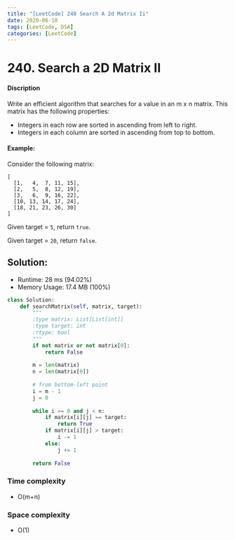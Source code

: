 ```yaml
---
title: "[LeetCode] 240 Search A 2d Matrix Ii"
date: 2020-06-10
tags: [LeetCode, DSA]
categories: [LeetCode]
---
```


# 240. Search a 2D Matrix II

#### Discription

Write an efficient algorithm that searches for a value in an m x n matrix. This matrix has the following properties:

- Integers in each row are sorted in ascending from left to right.
- Integers in each column are sorted in ascending from top to bottom.

#### Example:

Consider the following matrix:

```
[
  [1,   4,  7, 11, 15],
  [2,   5,  8, 12, 19],
  [3,   6,  9, 16, 22],
  [10, 13, 14, 17, 24],
  [18, 21, 23, 26, 30]
]
```

Given target = `5`, return `true`.

Given target = `20`, return `false`.

## Solution:

- Runtime: 28 ms (94.02%)
- Memory Usage: 17.4 MB (100%)

```python
class Solution:
    def searchMatrix(self, matrix, target):
        """
        :type matrix: List[List[int]]
        :type target: int
        :rtype: bool
        """
        if not matrix or not matrix[0]:
            return False
        
        m = len(matrix)
        n = len(matrix[0])
        
        # from bottom-left point 
        i = m - 1
        j = 0
        
        while i >= 0 and j < n:
            if matrix[i][j] == target:
                return True
            if matrix[i][j] > target:
                i -= 1
            else:
                j += 1
        
        return False
```

### Time complexity

- O(m+n)

### Space complexity

- O(1)

